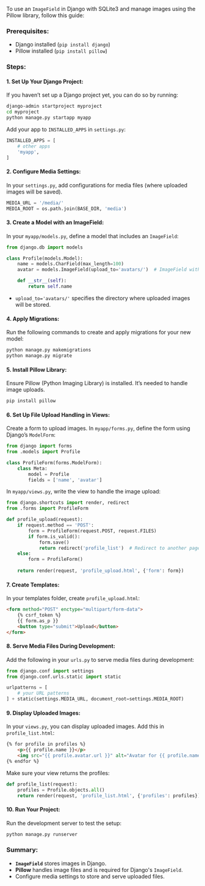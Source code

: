 To use an `ImageField` in Django with SQLite3 and manage images using the Pillow library, follow this guide:

### Prerequisites:
- Django installed (`pip install django`)
- Pillow installed (`pip install pillow`)

### Steps:

#### 1. **Set Up Your Django Project:**
If you haven’t set up a Django project yet, you can do so by running:

```bash
django-admin startproject myproject
cd myproject
python manage.py startapp myapp
```

Add your app to `INSTALLED_APPS` in `settings.py`:

```python
INSTALLED_APPS = [
    # other apps
    'myapp',
]
```

#### 2. **Configure Media Settings:**
In your `settings.py`, add configurations for media files (where uploaded images will be saved).

```python
MEDIA_URL = '/media/'
MEDIA_ROOT = os.path.join(BASE_DIR, 'media')
```

#### 3. **Create a Model with an ImageField:**
In your `myapp/models.py`, define a model that includes an `ImageField`:

```python
from django.db import models

class Profile(models.Model):
    name = models.CharField(max_length=100)
    avatar = models.ImageField(upload_to='avatars/')  # ImageField with Pillow support

    def __str__(self):
        return self.name
```

- `upload_to='avatars/'` specifies the directory where uploaded images will be stored.

#### 4. **Apply Migrations:**
Run the following commands to create and apply migrations for your new model:

```bash
python manage.py makemigrations
python manage.py migrate
```

#### 5. **Install Pillow Library:**
Ensure Pillow (Python Imaging Library) is installed. It’s needed to handle image uploads.

```bash
pip install pillow
```

#### 6. **Set Up File Upload Handling in Views:**
Create a form to upload images. In `myapp/forms.py`, define the form using Django’s `ModelForm`:

```python
from django import forms
from .models import Profile

class ProfileForm(forms.ModelForm):
    class Meta:
        model = Profile
        fields = ['name', 'avatar']
```

In `myapp/views.py`, write the view to handle the image upload:

```python
from django.shortcuts import render, redirect
from .forms import ProfileForm

def profile_upload(request):
    if request.method == 'POST':
        form = ProfileForm(request.POST, request.FILES)
        if form.is_valid():
            form.save()
            return redirect('profile_list')  # Redirect to another page after success
    else:
        form = ProfileForm()
    
    return render(request, 'profile_upload.html', {'form': form})
```

#### 7. **Create Templates:**
In your templates folder, create `profile_upload.html`:

```html
<form method="POST" enctype="multipart/form-data">
    {% csrf_token %}
    {{ form.as_p }}
    <button type="submit">Upload</button>
</form>
```

#### 8. **Serve Media Files During Development:**
Add the following in your `urls.py` to serve media files during development:

```python
from django.conf import settings
from django.conf.urls.static import static

urlpatterns = [
    # your URL patterns
] + static(settings.MEDIA_URL, document_root=settings.MEDIA_ROOT)
```

#### 9. **Display Uploaded Images:**
In your `views.py`, you can display uploaded images. Add this in `profile_list.html`:

```html
{% for profile in profiles %}
    <p>{{ profile.name }}</p>
    <img src="{{ profile.avatar.url }}" alt="Avatar for {{ profile.name }}">
{% endfor %}
```

Make sure your view returns the profiles:

```python
def profile_list(request):
    profiles = Profile.objects.all()
    return render(request, 'profile_list.html', {'profiles': profiles})
```

#### 10. **Run Your Project:**
Run the development server to test the setup:

```bash
python manage.py runserver
```

### Summary:
- **`ImageField`** stores images in Django.
- **Pillow** handles image files and is required for Django's `ImageField`.
- Configure media settings to store and serve uploaded files.
